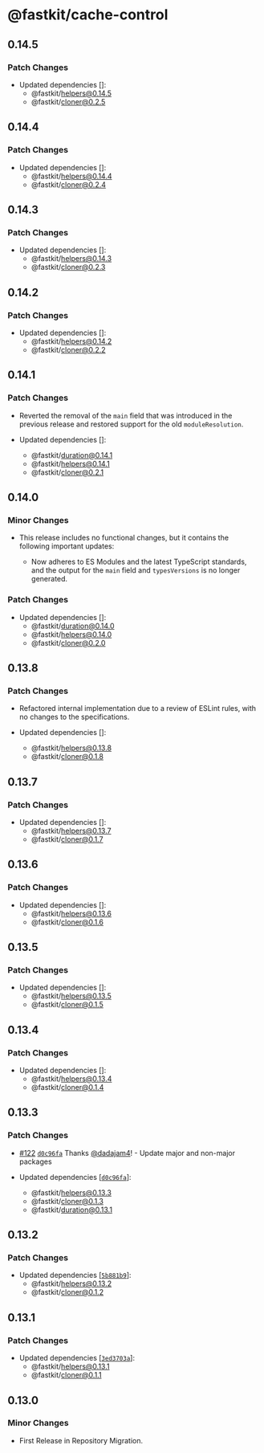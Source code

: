 # @fastkit/cache-control

## 0.14.5

### Patch Changes

- Updated dependencies []:
  - @fastkit/helpers@0.14.5
  - @fastkit/cloner@0.2.5

## 0.14.4

### Patch Changes

- Updated dependencies []:
  - @fastkit/helpers@0.14.4
  - @fastkit/cloner@0.2.4

## 0.14.3

### Patch Changes

- Updated dependencies []:
  - @fastkit/helpers@0.14.3
  - @fastkit/cloner@0.2.3

## 0.14.2

### Patch Changes

- Updated dependencies []:
  - @fastkit/helpers@0.14.2
  - @fastkit/cloner@0.2.2

## 0.14.1

### Patch Changes

- Reverted the removal of the `main` field that was introduced in the previous release and restored support for the old `moduleResolution`.

- Updated dependencies []:
  - @fastkit/duration@0.14.1
  - @fastkit/helpers@0.14.1
  - @fastkit/cloner@0.2.1

## 0.14.0

### Minor Changes

- This release includes no functional changes, but it contains the following important updates:

  - Now adheres to ES Modules and the latest TypeScript standards, and the output for the `main` field and `typesVersions` is no longer generated.

### Patch Changes

- Updated dependencies []:
  - @fastkit/duration@0.14.0
  - @fastkit/helpers@0.14.0
  - @fastkit/cloner@0.2.0

## 0.13.8

### Patch Changes

- Refactored internal implementation due to a review of ESLint rules, with no changes to the specifications.

- Updated dependencies []:
  - @fastkit/helpers@0.13.8
  - @fastkit/cloner@0.1.8

## 0.13.7

### Patch Changes

- Updated dependencies []:
  - @fastkit/helpers@0.13.7
  - @fastkit/cloner@0.1.7

## 0.13.6

### Patch Changes

- Updated dependencies []:
  - @fastkit/helpers@0.13.6
  - @fastkit/cloner@0.1.6

## 0.13.5

### Patch Changes

- Updated dependencies []:
  - @fastkit/helpers@0.13.5
  - @fastkit/cloner@0.1.5

## 0.13.4

### Patch Changes

- Updated dependencies []:
  - @fastkit/helpers@0.13.4
  - @fastkit/cloner@0.1.4

## 0.13.3

### Patch Changes

- [#122](https://github.com/dadajam4/fastkit/pull/122) [`d0c96fa`](https://github.com/dadajam4/fastkit/commit/d0c96faf96b6c91bcb8bc0b1ca9d22fc8ede303e) Thanks [@dadajam4](https://github.com/dadajam4)! - Update major and non-major packages

- Updated dependencies [[`d0c96fa`](https://github.com/dadajam4/fastkit/commit/d0c96faf96b6c91bcb8bc0b1ca9d22fc8ede303e)]:
  - @fastkit/helpers@0.13.3
  - @fastkit/cloner@0.1.3
  - @fastkit/duration@0.13.1

## 0.13.2

### Patch Changes

- Updated dependencies [[`5b881b9`](https://github.com/dadajam4/fastkit/commit/5b881b94ce1852c12cc3c8f6954564d5235cba4d)]:
  - @fastkit/helpers@0.13.2
  - @fastkit/cloner@0.1.2

## 0.13.1

### Patch Changes

- Updated dependencies [[`3ed3703a`](https://github.com/dadajam4/fastkit/commit/3ed3703aa9092bf47caed6ec192ef4d5a7621d34)]:
  - @fastkit/helpers@0.13.1
  - @fastkit/cloner@0.1.1

## 0.13.0

### Minor Changes

- First Release in Repository Migration.
